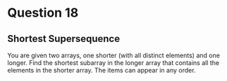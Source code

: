 # Question 18
## Shortest Supersequence
You are given two arrays, one shorter (with all distinct elements) and one longer. Find the shortest subarray in the longer array that contains all the elements in the shorter array. The items can appear in any order.
